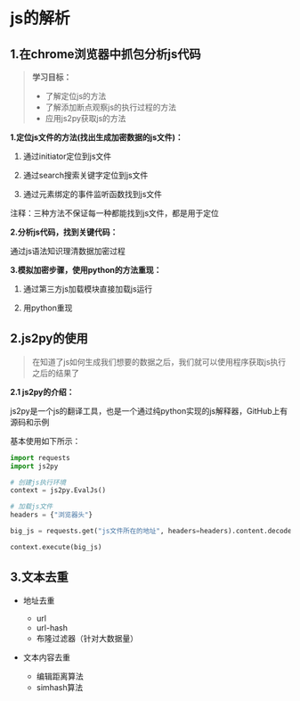 # js的解析

## 1.在chrome浏览器中抓包分析js代码

> **学习目标：**
> * 了解定位js的方法
> * 了解添加断点观察js的执行过程的方法
> * 应用js2py获取js的方法

**1.定位js文件的方法(找出生成加密数据的js文件)：**

1. 通过initiator定位到js文件

2. 通过search搜索关键字定位到js文件

3. 通过元素绑定的事件监听函数找到js文件

注释：三种方法不保证每一种都能找到js文件，都是用于定位

**2.分析js代码，找到关键代码：**

通过js语法知识理清数据加密过程

**3.模拟加密步骤，使用python的方法重现：**

1. 通过第三方js加载模块直接加载js运行

2. 用python重现

## 2.js2py的使用

> 在知道了js如何生成我们想要的数据之后，我们就可以使用程序获取js执行之后的结果了

**2.1 js2py的介绍：**

js2py是一个js的翻译工具，也是一个通过纯python实现的js解释器，GitHub上有源码和示例

基本使用如下所示：

```python
import requests
import js2py

# 创建js执行环境
context = js2py.EvalJs()

# 加载js文件
headers = {"浏览器头"}

big_js = requests.get("js文件所在的地址", headers=headers).content.decode()

context.execute(big_js)

```

## 3.文本去重

* 地址去重
  * url
  * url-hash
  * 布隆过滤器（针对大数据量）

* 文本内容去重
  * 编辑距离算法
  * simhash算法